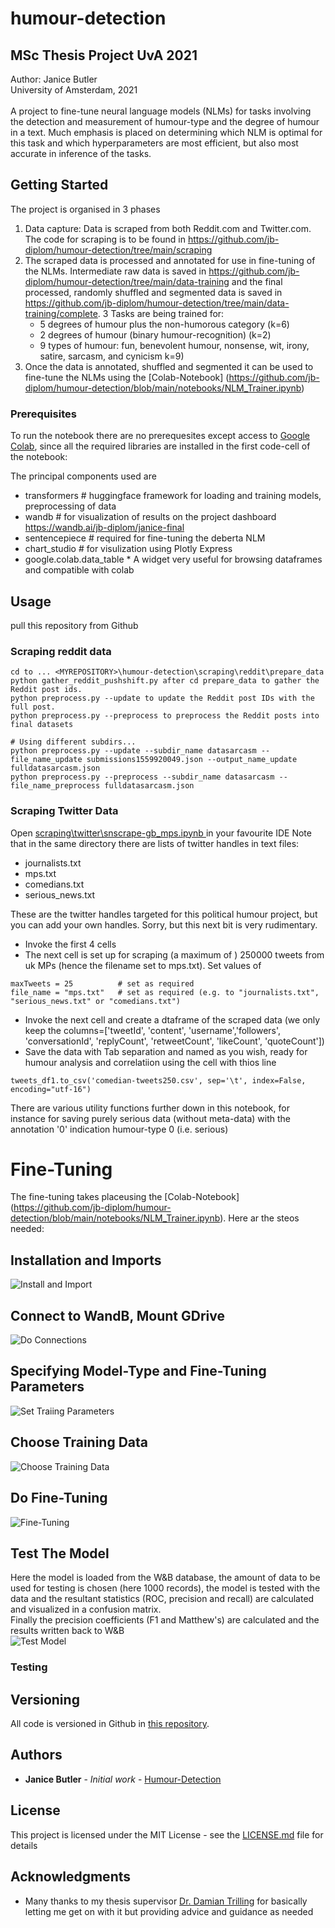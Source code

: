 # humour-detection

## MSc Thesis Project UvA 2021<br>
Author: Janice Butler<br>University of Amsterdam, 2021<br><br>
A project to fine-tune neural language models (NLMs) for tasks involving the detection and measurement of humour-type and the degree of humour in a text. Much emphasis is placed on determining which NLM is optimal for this task and which hyperparameters are most efficient, but also most accurate in inference of the tasks.<br>

## Getting Started

The project is organised in 3 phases

1. Data capture: Data is scraped from both Reddit.com and Twitter.com. <br>The code for scraping is to be found in https://github.com/jb-diplom/humour-detection/tree/main/scraping
2. The scraped data is processed and annotated for use in fine-tuning of the NLMs. Intermediate raw data is saved in https://github.com/jb-diplom/humour-detection/tree/main/data-training and the final processed, randomly shuffled and segmented data is saved in https://github.com/jb-diplom/humour-detection/tree/main/data-training/complete. 3 Tasks are being trained for:
   * 5 degrees of humour plus the non-humorous category (k=6)
   * 2 degrees of humour (binary humour-recognition)  (k=2)
   * 9 types of humour: fun, benevolent humour, nonsense, wit, irony, satire, sarcasm, and cynicism k=9)
3. Once the data is annotated, shuffled and segmented it can be used to fine-tune the NLMs using the [Colab-Notebook] (https://github.com/jb-diplom/humour-detection/blob/main/notebooks/NLM_Trainer.ipynb)

### Prerequisites

To run the notebook there are no prerequesites except access to [Google Colab](https://colab.research.google.com/notebooks/intro.ipynb?utm_source=scs-index), since all the required libraries are installed in the first code-cell of the notebook:

The principal components used are 
* transformers              # huggingface framework for loading and training models, preprocessing of data
* wandb                     # for visualization of results on the project dashboard https://wandb.ai/jb-diplom/janice-final
* sentencepiece             # required for fine-tuning the deberta NLM
* chart_studio              # for visulization using Plotly Express
* google.colab.data_table   * A widget very useful for browsing dataframes and compatible with colab

## Usage

pull this repository from Github

### Scraping reddit data
```
cd to ... <MYREPOSITORY>\humour-detection\scraping\reddit\prepare_data
python gather_reddit_pushshift.py after cd prepare_data to gather the Reddit post ids.
python preprocess.py --update to update the Reddit post IDs with the full post.
python preprocess.py --preprocess to preprocess the Reddit posts into final datasets

# Using different subdirs...
python preprocess.py --update --subdir_name datasarcasm --file_name_update submissions1559920049.json --output_name_update fulldatasarcasm.json
python preprocess.py --preprocess --subdir_name datasarcasm --file_name_preprocess fulldatasarcasm.json 
```

### Scraping Twitter Data
Open [scraping\twitter\snscrape-gb_mps.ipynb ](https://github.com/jb-diplom/humour-detection/blob/main/scraping/twitter/snscrape-gb_mps.ipynb) in your favourite IDE
Note that in the same directory there are lists of twitter handles in text files:
* journalists.txt
* mps.txt
* comedians.txt
* serious_news.txt

These are the twitter handles targeted for this political humour project, but you can add your own handles.
Sorry, but this next bit is very rudimentary.
* Invoke the first 4 cells
* The next cell is set up for scraping (a maximum of ) 250000 tweets from uk MPs (hence the filename set to mps.txt). Set values of 
```
maxTweets = 25          # set as required
file_name = "mps.txt"   # set as required (e.g. to "journalists.txt", "serious_news.txt" or "comedians.txt")
```
* Invoke the next cell and create a dtaframe of the scraped data (we only keep the columns=['tweetId', 'content', 'username','followers', 'conversationId', 'replyCount', 'retweetCount', 'likeCount', 'quoteCount'])
* Save the data  with Tab separation and named as you wish, ready for humour analysis and correlatiion using the cell with thios line
```
tweets_df1.to_csv('comedian-tweets250.csv', sep='\t', index=False, encoding="utf-16")
```

There are various utility functions further down in this notebook, for instance for saving purely serious data (without meta-data) with the annotation '0' indication humour-type 0 (i.e. serious)

# Fine-Tuning 
The fine-tuning takes placeusing the [Colab-Notebook] (https://github.com/jb-diplom/humour-detection/blob/main/notebooks/NLM_Trainer.ipynb). Here ar the steos needed:

## Installation and Imports
![Install and Import](./images/imports.gif)
## Connect to WandB, Mount GDrive
![Do Connections](./images/mounts.gif)

## Specifying Model-Type and Fine-Tuning Parameters
![Set Traiing Parameters](./images/training_params.gif)

## Choose Training Data
![Choose Training Data](./images/choose_files.gif)

## Do Fine-Tuning
![Fine-Tuning](./images/fine-tuning.gif)

## Test The Model
Here the model is loaded from the W&B database, the amount of data to be used for testing is chosen (here 1000 records), the model is tested with the data and the resultant statistics (ROC, precision and recall) are calculated and visualized in a confusion matrix.<br>
Finally the precision coefficients (F1 and Matthew's) are calculated and the results written back to W&B<br>
![Test Model](./images/create_confusionmatrix.gif)


### Testing

### 

## Versioning

All code is versioned in Github in [this repository](https://github.com/jb-diplom/humour-detection). 

## Authors

* **Janice Butler** - *Initial work* - [Humour-Detection](https://github.com/jb-diplom/humour-detection)

## License

This project is licensed under the MIT License - see the [LICENSE.md](./LICENSE.md) file for details

## Acknowledgments

* Many thanks to my thesis supervisor [Dr. Damian Trilling](http://www.damiantrilling.net/) for basically letting me get on with it but providing advice and guidance as needed
